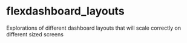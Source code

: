 # flexdashboard_layouts
Explorations of different dashboard layouts that will scale correctly on different sized screens
